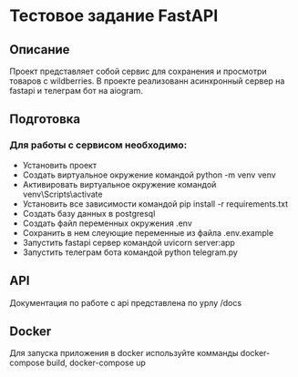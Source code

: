 # Тестовое задание FastAPI

## Описание 

Проект представляет собой сервис для сохранения и просмотри товаров с wildberries. В проекте реализованн асинхронный сервер на fastapi и телеграм бот на aiogram.

## Подготовка

### Для работы с сервисом необходимо:

- Установить проект
- Создать виртуальное окружение командой python -m venv venv
- Активировать виртуальное окружение командой venv\Scripts\activate
- Установить все зависимости командой pip install -r requirements.txt
- Создать базу данных в postgresql
- Создать файл переменных окружения .env
- Сохранить в нем слеующие переменные из файла .env.example
- Запустить fastapi сервер командой uvicorn server:app
- Запустить телеграм бота командой python telegram.py

## API

Документация по работе с api представлена по урлу /docs

## Docker

Для запуска приложения в docker используйте комманды docker-compose build, docker-compose up